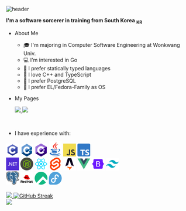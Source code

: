 ![header](https://capsule-render.vercel.app/api?type=blur&height=300&color=gradient&customColorList=12&text=Hi,%20I'm%20BlueNyang&reversal=true&fontColor=a0b0f0&desc=Dept.%20Computer%20SW%20Engineering&fontAlignY=50&descAlignY=65&fontSize=60)

**I'm a software sorcerer in training from South Korea** <sub>**KR**</sub>

- About Me

  - 🎓 I'm majoring in Computer Software Engineering at Wonkwang Univ.
  - 💻 I'm interested in Go
  - 📍 I prefer statically typed languages
  - 🚀 I love C++ and TypeScript
  - 🐘 I prefer PostgreSQL
  - 📀 I prefer EL/Fedora-Family as OS

- My Pages
&nbsp;&nbsp;<div>
  <a target="_blank" align="center" href="https://www.bluenyang.kr/">
    <img src="https://img.shields.io/badge/Homepage-29355a?style=for-the-badge&logo=netlify&logoColor=00c7b7" />
  </a>
  <a target="_blank" align="center" href="https://bluenyang-dev.tistory.com/">
    <img src="https://img.shields.io/badge/Tistory-29355a?style=for-the-badge&logo=Tistory&logoColor=ff5949" />
  </a>
</div>

<br >

- I have experience with:
<div>
  <code><img width='35' alt='C' src='./images/C.png'></code>
  <code><img width='35' alt='C++' src='./images/C++.png'></code>
  <code><img width='35' alt='C#' src='./images/C-Sharp.png'></code>
  <code><img width='35' alt='Java' src='./images/Java.png'></code>
  <code><img width='35' alt='JavaScript' src='./images/JavaScript.png'></code>
  <code><img width='35' alt='TypeScript' src='./images/TypeScript.png'></code>
</div>
<div>
  <code><img width='35' alt='.NET' src='./images/Dot-NET.png'></code>
  <code><img width='35' alt='NodeJS' src='./images/NodeJS.png'></code>
  <code><img width='35' alt='ReactJS' src='./images/ReactJS.png'></code>
  <code><img width='35' alt='SvelteKIT' src='./images/SvelteKIT.png'></code>
  <code><img width='35' alt='Astro' src='./images/Astro.png'></code>
  <code><img width='35' alt='Vue.js' src='./images/Vue.js.png'></code>
  <code><img width='35' alt='Bootstrap' src='./images/Bootstrap.png'></code>
  <code><img width='35' alt='TailwindCSS' src='./images/TailwindCSS.png'></code>
</div>
<div>
  <code><img width='35' alt='Postgres' src='./images/Postgresql.png'></code>
  <code><img width='35' alt='Redhat' src='./images/Redhat.png'></code>
  <code><img width='35' alt='RockyLinux' src='./images/RockyLinux.png'></code>
  <code><img width='35' alt='FedoraLinux' src='./images/Fedora.png'></code>
</div>
<br />

<div>
  <a target="_blank" href="https://github.com/BlueNyang?tab=repositories">
    <img src='https://github-readme-stats.vercel.app/api/top-langs/?username=bluenyang&size_weight=0.5&count_weight=0.5&exclude_repo=ComputerGraphics,WindowProgramming,Multicampus,Image-Processing,C-Programming&langs_count=6&hide=html,css&layout=compact&theme=tokyonight'/>
  </a>
  <a href="https://git.io/streak-stats">
    <img src="https://streak-stats.demolab.com?user=bluenyang&theme=tokyonight&border_radius=10&short_numbers=true&date_format=j%20M%5B%20Y%5D&exclude_days=Sun%2CFri%2CSat&card_height=160" alt="GitHub Streak" />
  </a>
</div>

<a>
  <img src="https://github-readme-stats.vercel.app/api?username=BlueNyang&theme=tokyonight&count_private=true&hide=contribs&show_icons=true"/>
</a>

